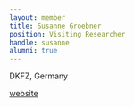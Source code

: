 ```yaml
---
layout: member
title: Susanne Groebner
position: Visiting Researcher
handle: susanne
alumni: true
---
```


DKFZ, Germany

[website](https://www.dkfz.de/en/paediatrische-neuroonkologie/staff/s_groebner.html)